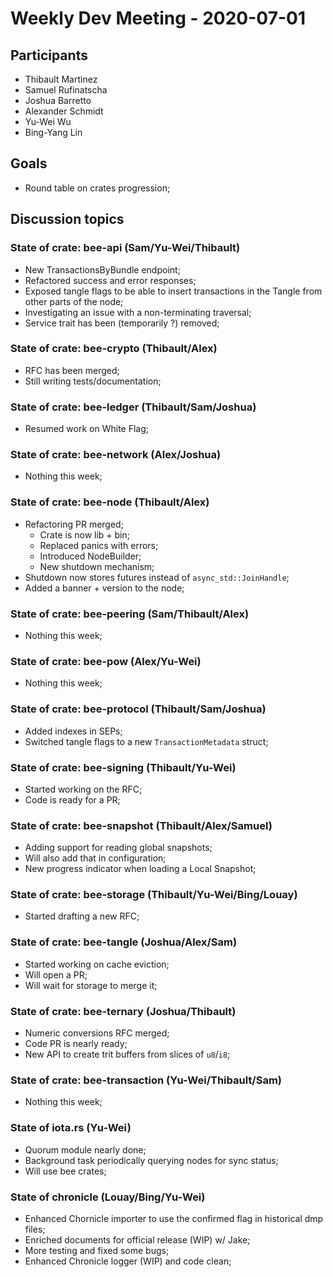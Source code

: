 # Weekly Dev Meeting - 2020-07-01

## Participants

- Thibault Martinez
- Samuel Rufinatscha
- Joshua Barretto
- Alexander Schmidt
- Yu-Wei Wu
- Bing-Yang Lin

## Goals

- Round table on crates progression;

## Discussion topics

### State of crate: bee-api (Sam/Yu-Wei/Thibault)

- New TransactionsByBundle endpoint;
- Refactored success and error responses;
- Exposed tangle flags to be able to insert transactions in the Tangle from other parts of the node;
- Investigating an issue with a non-terminating traversal;
- Service trait has been (temporarily ?) removed;

### State of crate: bee-crypto (Thibault/Alex)

- RFC has been merged;
- Still writing tests/documentation;

### State of crate: bee-ledger (Thibault/Sam/Joshua)

- Resumed work on White Flag;

### State of crate: bee-network (Alex/Joshua)

- Nothing this week;

### State of crate: bee-node (Thibault/Alex)

- Refactoring PR merged;
    - Crate is now lib + bin;
    - Replaced panics with errors;
    - Introduced NodeBuilder;
    - New shutdown mechanism;
- Shutdown now stores futures instead of `async_std::JoinHandle`;
- Added a banner + version to the node;

### State of crate: bee-peering (Sam/Thibault/Alex)

- Nothing this week;

### State of crate: bee-pow (Alex/Yu-Wei)

- Nothing this week;

### State of crate: bee-protocol (Thibault/Sam/Joshua)

- Added indexes in SEPs;
- Switched tangle flags to a new `TransactionMetadata` struct;

### State of crate: bee-signing (Thibault/Yu-Wei)

- Started working on the RFC;
- Code is ready for a PR;

### State of crate: bee-snapshot (Thibault/Alex/Samuel)

- Adding support for reading global snapshots;
- Will also add that in configuration;
- New progress indicator when loading a Local Snapshot;

### State of crate: bee-storage (Thibault/Yu-Wei/Bing/Louay)

- Started drafting a new RFC;

### State of crate: bee-tangle (Joshua/Alex/Sam)

- Started working on cache eviction;
- Will open a PR;
- Will wait for storage to merge it;

### State of crate: bee-ternary (Joshua/Thibault)

- Numeric conversions RFC merged;
- Code PR is nearly ready;
- New API to create trit buffers from slices of `u8`/`i8`;

### State of crate: bee-transaction (Yu-Wei/Thibault/Sam)

- Nothing this week;

### State of iota.rs (Yu-Wei)

- Quorum module nearly done;
- Background task periodically querying nodes for sync status;
- Will use bee crates;

### State of chronicle (Louay/Bing/Yu-Wei)

- Enhanced Chornicle importer to use the confirmed flag in historical dmp files;
- Enriched documents for official release (WIP) w/ Jake;
- More testing and fixed some bugs;
- Enhanced Chronicle logger (WIP) and code clean;

